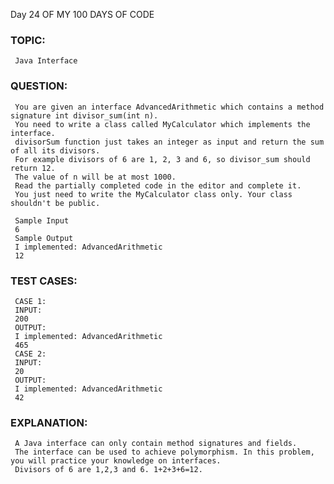    Day 24 OF MY 100 DAYS OF CODE
###  TOPIC: 
     Java Interface
###  QUESTION:
     You are given an interface AdvancedArithmetic which contains a method signature int divisor_sum(int n). 
     You need to write a class called MyCalculator which implements the interface.
     divisorSum function just takes an integer as input and return the sum of all its divisors. 
     For example divisors of 6 are 1, 2, 3 and 6, so divisor_sum should return 12. 
     The value of n will be at most 1000.
     Read the partially completed code in the editor and complete it. 
     You just need to write the MyCalculator class only. Your class shouldn't be public.

     Sample Input
     6
     Sample Output
     I implemented: AdvancedArithmetic
     12
###  TEST CASES:
     CASE 1:
     INPUT:
     200
     OUTPUT:
     I implemented: AdvancedArithmetic
     465
     CASE 2:
     INPUT:
     20
     OUTPUT:
     I implemented: AdvancedArithmetic
     42
###  EXPLANATION:
     A Java interface can only contain method signatures and fields. 
     The interface can be used to achieve polymorphism. In this problem, you will practice your knowledge on interfaces.
     Divisors of 6 are 1,2,3 and 6. 1+2+3+6=12.
